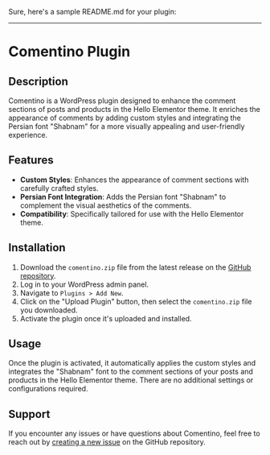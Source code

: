 Sure, here's a sample README.md for your plugin:

---

# Comentino Plugin

## Description

Comentino is a WordPress plugin designed to enhance the comment sections of posts and products in the Hello Elementor theme. It enriches the appearance of comments by adding custom styles and integrating the Persian font "Shabnam" for a more visually appealing and user-friendly experience.

## Features

- **Custom Styles**: Enhances the appearance of comment sections with carefully crafted styles.
- **Persian Font Integration**: Adds the Persian font "Shabnam" to complement the visual aesthetics of the comments.
- **Compatibility**: Specifically tailored for use with the Hello Elementor theme.

## Installation

1. Download the `comentino.zip` file from the latest release on the [GitHub repository](https://github.com/shokrino/comentino).
2. Log in to your WordPress admin panel.
3. Navigate to `Plugins > Add New`.
4. Click on the "Upload Plugin" button, then select the `comentino.zip` file you downloaded.
5. Activate the plugin once it's uploaded and installed.

## Usage

Once the plugin is activated, it automatically applies the custom styles and integrates the "Shabnam" font to the comment sections of your posts and products in the Hello Elementor theme. There are no additional settings or configurations required.

## Support

If you encounter any issues or have questions about Comentino, feel free to reach out by [creating a new issue](https://github.com/shokrino/comentino/issues) on the GitHub repository.
